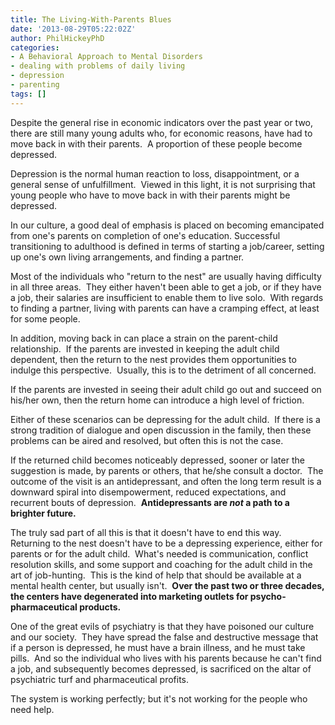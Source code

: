 ```yaml
---
title: The Living-With-Parents Blues
date: '2013-08-29T05:22:02Z'
author: PhilHickeyPhD
categories:
- A Behavioral Approach to Mental Disorders
- dealing with problems of daily living
- depression
- parenting
tags: []
---
```


Despite the general rise in economic indicators over the past year or two, there are still many young adults who, for economic reasons, have had to move back in with their parents.  A proportion of these people become depressed.

Depression is the normal human reaction to loss, disappointment, or a general sense of unfulfillment.  Viewed in this light, it is not surprising that young people who have to move back in with their parents might be depressed.

In our culture, a good deal of emphasis is placed on becoming emancipated from one's parents on completion of one's education. Successful transitioning to adulthood is defined in terms of starting a job/career, setting up one's own living arrangements, and finding a partner.

Most of the individuals who "return to the nest" are usually having difficulty in all three areas.  They either haven't been able to get a job, or if they have a job, their salaries are insufficient to enable them to live solo.  With regards to finding a partner, living with parents can have a cramping effect, at least for some people.

In addition, moving back in can place a strain on the parent-child relationship.  If the parents are invested in keeping the adult child dependent, then the return to the nest provides them opportunities to indulge this perspective.  Usually, this is to the detriment of all concerned.

If the parents are invested in seeing their adult child go out and succeed on his/her own, then the return home can introduce a high level of friction.

Either of these scenarios can be depressing for the adult child.  If there is a strong tradition of dialogue and open discussion in the family, then these problems can be aired and resolved, but often this is not the case.

If the returned child becomes noticeably depressed, sooner or later the suggestion is made, by parents or others, that he/she consult a doctor.  The outcome of the visit is an antidepressant, and often the long term result is a downward spiral into disempowerment, reduced expectations, and recurrent bouts of depression.  <strong>Antidepressants are <i>not</i> a path to a brighter future.</strong>

The truly sad part of all this is that it doesn't have to end this way.  Returning to the nest doesn't have to be a depressing experience, either for parents or for the adult child.  What's needed is communication, conflict resolution skills, and some support and coaching for the adult child in the art of job-hunting.  This is the kind of help that should be available at a mental health center, but usually isn't.  <strong>Over the past two or three decades, the centers have degenerated into marketing outlets for psycho-pharmaceutical products.</strong>

One of the great evils of psychiatry is that they have poisoned our culture and our society.  They have spread the false and destructive message that if a person is depressed, he must have a brain illness, and he must take pills.  And so the individual who lives with his parents because he can't find a job, and subsequently becomes depressed, is sacrificed on the altar of psychiatric turf and pharmaceutical profits.

The system is working perfectly; but it's not working for the people who need help.